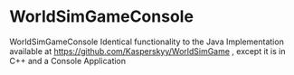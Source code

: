 # WorldSimGameConsole
WorldSimGameConsole Identical functionality to the Java Implementation available at https://github.com/Kasperskyy/WorldSimGame , except it is in C++ and a Console Application
